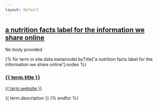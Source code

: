 ```yaml
---
layout: default
---
```

<style>
.initial-content {
  padding-left:5%;
  padding-right:25px;
}
</style>

## <a href='/_pages/embed?t=a nutrition facts label for the information we share online'>a nutrition facts label for the information we share online</a>

No body provided








{% for term in site.data.metamodel.byTitle['a nutrition facts label for the information we share online'].nodes %}
### <a href='/_pages/embed?t={{ term.title }}'>{{ term.title }}</a>

<a href='{{ term.website }}'>{{ term.website }}</a>

{{ term.description }}
{% endfor %}
